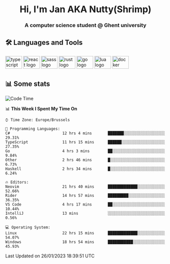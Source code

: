<h1 align="center">Hi, I'm Jan AKA Nutty(Shrimp)</h1>
<h3 align="center">A computer science student @ Ghent university</h3>

<h2 align="left">🛠️ Languages and Tools</h2>

###

<div align="left">
  <img src="https://cdn.jsdelivr.net/gh/devicons/devicon/icons/typescript/typescript-original.svg" height="40" width="52" alt="typescript logo"  />
  <img src="https://cdn.jsdelivr.net/gh/devicons/devicon/icons/react/react-original.svg" height="40" width="52" alt="react logo"  />
  <img src="https://cdn.jsdelivr.net/gh/devicons/devicon/icons/sass/sass-original.svg" height="40" width="52" alt="sass logo"  />
  <img src="https://cdn.jsdelivr.net/gh/devicons/devicon/icons/rust/rust-plain.svg" height="40" width="52" alt="rust logo"  />
  <img src="https://cdn.jsdelivr.net/gh/devicons/devicon/icons/go/go-original.svg" height="40" width="52" alt="go logo"  />
  <img src="https://cdn.jsdelivr.net/gh/devicons/devicon/icons/lua/lua-original.svg" height="40" width="52" alt="lua logo"  />
  <img src="https://cdn.jsdelivr.net/gh/devicons/devicon/icons/docker/docker-original.svg" height="40" width="52" alt="docker logo"  />
</div>

<h2>📊 Some stats</h2>

<!--START_SECTION:waka-->
![Code Time](http://img.shields.io/badge/Code%20Time-2%2C477%20hrs%2010%20mins-blue)

📊 **This Week I Spent My Time On** 

```text
⌚︎ Time Zone: Europe/Brussels

💬 Programming Languages: 
C#                       12 hrs 4 mins       ███████░░░░░░░░░░░░░░░░░░   29.31% 
TypeScript               11 hrs 15 mins      ██████░░░░░░░░░░░░░░░░░░░   27.35% 
Go                       4 hrs 3 mins        ██░░░░░░░░░░░░░░░░░░░░░░░   9.84% 
Other                    2 hrs 46 mins       █░░░░░░░░░░░░░░░░░░░░░░░░   6.73% 
Haskell                  2 hrs 34 mins       █░░░░░░░░░░░░░░░░░░░░░░░░   6.24%

🔥 Editors: 
Neovim                   21 hrs 40 mins      █████████████░░░░░░░░░░░░   52.66% 
Rider                    14 hrs 57 mins      █████████░░░░░░░░░░░░░░░░   36.35% 
VS Code                  4 hrs 17 mins       ██░░░░░░░░░░░░░░░░░░░░░░░   10.44% 
IntelliJ                 13 mins             ░░░░░░░░░░░░░░░░░░░░░░░░░   0.56%

💻 Operating System: 
Linux                    22 hrs 15 mins      █████████████░░░░░░░░░░░░   54.07% 
Windows                  18 hrs 54 mins      ███████████░░░░░░░░░░░░░░   45.93%

```


 Last Updated on 26/01/2023 18:39:51 UTC
<!--END_SECTION:waka-->
